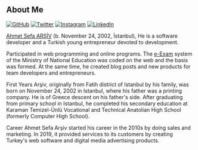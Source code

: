 <h2 align="left">
About Me
</h2>

[![GitHub](https://img.shields.io/badge/GitHub-%40ahmetarsiv-239a3b.svg)](https://github.com/ahmetarsiv)
[![Twitter](https://img.shields.io/badge/Twitter-%40ahmetarsiv-58a1f2.svg)](https://twitter.com/ahmetarsiv)
[![Instagram](https://img.shields.io/badge/Instagram-%40ahmetarsiv-red)](https://www.instagram.com/ahmet_arsiv/)
[![LinkedIn](https://img.shields.io/badge/Linked-in-0c66c3.svg)](https://www.linkedin.com/in/ahmetarsiv/)

[Ahmet Sefa ARŞİV](https://github.com/ahmetarsiv) (b. November 24, 2002, İstanbul), He is a software developer and a Turkish young entrepreneur devoted to development.

Participated in web programming and online programs. The [e-Exam](https://github.com/codenteq) system of the Ministry of National Education was coded on the web and the basis was formed. At the same time, he created blog posts and new products for team developers and entrepreneurs.

First Years
Arşiv, originally from Fatih district of Istanbul by his family, was born on November 24, 2002 in Istanbul, where his father was a printing company. He is of Greece descent on his father's side. After graduating from primary school in Istanbul, he completed his secondary education at Karaman Temizel-Ünlü Vocational and Technical Anatolian High School (formerly Computer High School).

Career
Ahmet Sefa Arşiv started his career in the 2010s by doing sales and marketing. In 2019, it provided services to its customers by creating Turkey's web software and digital media advertising products.
</p>
